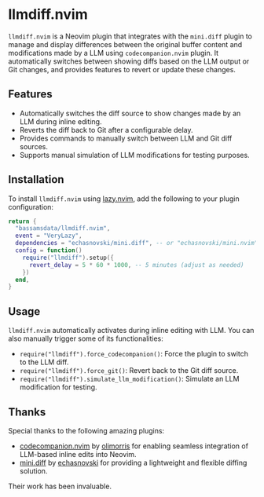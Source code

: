 # llmdiff.nvim

`llmdiff.nvim` is a Neovim plugin that integrates with the `mini.diff` plugin to manage and display differences between the original buffer content and modifications made by a LLM using `codecompanion.nvim` plugin. It automatically switches between showing diffs based on the LLM output or Git changes, and provides features to revert or update these changes.

## Features

- Automatically switches the diff source to show changes made by an LLM during inline editing.
- Reverts the diff back to Git after a configurable delay.
- Provides commands to manually switch between LLM and Git diff sources.
- Supports manual simulation of LLM modifications for testing purposes.

## Installation

To install `llmdiff.nvim` using [lazy.nvim](https://github.com/folke/lazy.nvim), add the following to your plugin configuration:

```lua
return {
  "bassamsdata/llmdiff.nvim",
  event = "VeryLazy",
  dependencies = "echasnovski/mini.diff", -- or "echasnovski/mini.nvim"
  config = function()
    require("llmdiff").setup({
      revert_delay = 5 * 60 * 1000, -- 5 minutes (adjust as needed)
    })
  end,
}
```

## Usage

`llmdiff.nvim` automatically activates during inline editing with LLM. You can also manually trigger some of its functionalities:

- `require("llmdiff").force_codecompanion()`: Force the plugin to switch to the LLM diff.
- `require("llmdiff").force_git()`: Revert back to the Git diff source.
- `require("llmdiff").simulate_llm_modification()`: Simulate an LLM modification for testing.


## Thanks

Special thanks to the following amazing plugins:

- [codecompanion.nvim](https://github.com/olimorris/codecompanion.nvim) by [olimorris](https://github.com/olimorris) for enabling seamless integration of LLM-based inline edits into Neovim.
- [mini.diff](https://github.com/echasnovski/mini.diff) by [echasnovski](https://github.com/echasnovski) for providing a lightweight and flexible diffing solution.

Their work has been invaluable. 

